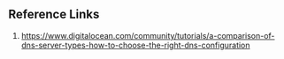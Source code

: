 Reference Links
---

1. https://www.digitalocean.com/community/tutorials/a-comparison-of-dns-server-types-how-to-choose-the-right-dns-configuration
